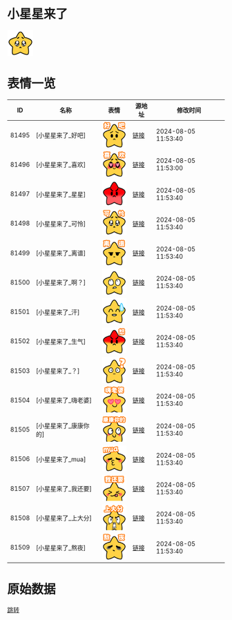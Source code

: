 # 小星星来了

<img src="./cover.png" height="60" alt="cover" />

# 表情一览

|ID|名称|表情|源地址|修改时间|
|----|----|----|----|----|
|81495|[小星星来了_好吧]|<img src="./pic/081495_%5B小星星来了_好吧%5D.png" height="60" alt="好吧"/>|[链接](https://i0.hdslb.com/bfs/garb/7e5df5bf2a3c1027a9799ea3775bdbe6a760e554.png)|2024-08-05 11:53:40|
|81496|[小星星来了_喜欢]|<img src="./pic/081496_%5B小星星来了_喜欢%5D.png" height="60" alt="喜欢"/>|[链接](https://i0.hdslb.com/bfs/garb/6809913734687ed5dc77f7c14633cd3d6473d28f.png)|2024-08-05 11:53:00|
|81497|[小星星来了_星星]|<img src="./pic/081497_%5B小星星来了_星星%5D.png" height="60" alt="星星"/>|[链接](https://i0.hdslb.com/bfs/garb/035653dab19594067c3f871dec7199802504ed37.png)|2024-08-05 11:53:40|
|81498|[小星星来了_可怜]|<img src="./pic/081498_%5B小星星来了_可怜%5D.png" height="60" alt="可怜"/>|[链接](https://i0.hdslb.com/bfs/garb/74f14d7381616a1f38bb8ae8544713f69433c536.png)|2024-08-05 11:53:40|
|81499|[小星星来了_离谱]|<img src="./pic/081499_%5B小星星来了_离谱%5D.png" height="60" alt="离谱"/>|[链接](https://i0.hdslb.com/bfs/garb/9069c5e529e08c9c195bc22d9f333f9dc710117e.png)|2024-08-05 11:53:40|
|81500|[小星星来了_啊？]|<img src="./pic/081500_%5B小星星来了_啊？%5D.png" height="60" alt="啊？"/>|[链接](https://i0.hdslb.com/bfs/garb/8439e59660b070d443009efaa6d11e3a3b85d6f4.png)|2024-08-05 11:53:40|
|81501|[小星星来了_汗]|<img src="./pic/081501_%5B小星星来了_汗%5D.png" height="60" alt="汗"/>|[链接](https://i0.hdslb.com/bfs/garb/b494b0a14e8e7c8317e76f0844c1c2aaaad40eb1.png)|2024-08-05 11:53:40|
|81502|[小星星来了_生气]|<img src="./pic/081502_%5B小星星来了_生气%5D.png" height="60" alt="生气"/>|[链接](https://i0.hdslb.com/bfs/garb/6f7b1bdcac099b9473217299310fc421c5e56acf.png)|2024-08-05 11:53:40|
|81503|[小星星来了_？]|<img src="./pic/081503_%5B小星星来了_？%5D.png" height="60" alt="？"/>|[链接](https://i0.hdslb.com/bfs/garb/7f9aeaca3fbb11cd4a6f21c39c6ac5e656ae6e1e.png)|2024-08-05 11:53:40|
|81504|[小星星来了_嗨老婆]|<img src="./pic/081504_%5B小星星来了_嗨老婆%5D.png" height="60" alt="嗨老婆"/>|[链接](https://i0.hdslb.com/bfs/garb/8f6e9432bd8380dc2535ec1e30946b2addf62b08.png)|2024-08-05 11:53:40|
|81505|[小星星来了_康康你的]|<img src="./pic/081505_%5B小星星来了_康康你的%5D.png" height="60" alt="康康你的"/>|[链接](https://i0.hdslb.com/bfs/garb/878bf574570da47f560b5447740ea9be0e0e94d0.png)|2024-08-05 11:53:40|
|81506|[小星星来了_mua]|<img src="./pic/081506_%5B小星星来了_mua%5D.png" height="60" alt="mua"/>|[链接](https://i0.hdslb.com/bfs/garb/783f0f084fe9a07aea1f18994d0bc9c88f8e4d71.png)|2024-08-05 11:53:40|
|81507|[小星星来了_我还要]|<img src="./pic/081507_%5B小星星来了_我还要%5D.png" height="60" alt="我还要"/>|[链接](https://i0.hdslb.com/bfs/garb/3a2d284cb3ee038e82b6f6767aacc1aff08ef3f0.png)|2024-08-05 11:53:40|
|81508|[小星星来了_上大分]|<img src="./pic/081508_%5B小星星来了_上大分%5D.png" height="60" alt="上大分"/>|[链接](https://i0.hdslb.com/bfs/garb/7c5811e5e6337b8b1c0cd61f724653cbca322e53.png)|2024-08-05 11:53:40|
|81509|[小星星来了_熬夜]|<img src="./pic/081509_%5B小星星来了_熬夜%5D.png" height="60" alt="熬夜"/>|[链接](https://i0.hdslb.com/bfs/garb/b05463bbbcefc262f97fd89821e9fcff0d9564a0.png)|2024-08-05 11:53:40|

# 原始数据

[跳转](./raw.json)

